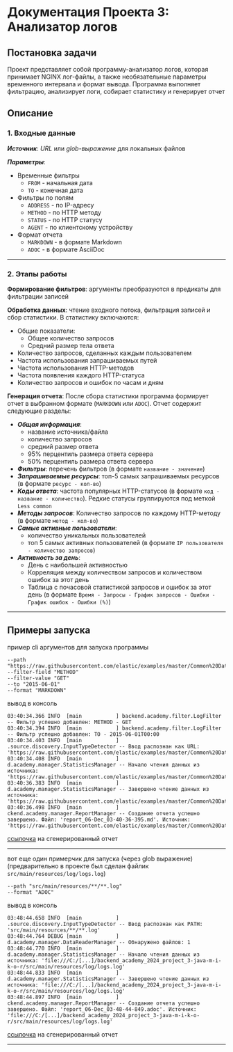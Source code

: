 # Документация Проекта 3: Анализатор логов

## Постановка задачи

Проект представляет собой программу-анализатор логов, которая принимает NGINX лог-файлы, а также необязательные
параметры временного интервала и формат вывода. Программа выполняет фильтрацию, анализирует логи, собирает статистику и
генерирует отчет

## Описание

### 1. Входные данные

___Источник___: *URL* или *glob-выражение* для локальных файлов

___Параметры___:

- Временные фильтры
    - `FROM` - начальная дата
    - `TO` - конечная дата
- Фильтры по полям
    - `ADDRESS` - по IP-адресу
    - `METHOD` - по HTTP методу
    - `STATUS` - по HTTP статусу
    - `AGENT` - по клиентскому устройству
- Формат отчета
    - `MARKDOWN` - в формате Markdown
    - `ADOC` - в формате AsciiDoc

---

### 2. Этапы работы

**Формирование фильтров**: аргументы преобразуются в предикаты для фильтрации записей

**Обработка данных**: чтение входного потока, фильтрация записей и сбор статистики. В статистику включаются:

- Общие показатели:
    - Общее количество запросов
    - Средний размер тела ответа
- Количество запросов, сделанных каждым пользователем
- Частота использования запрашиваемых путей
- Частота использования HTTP-методов
- Частота появления каждого HTTP-статуса
- Количество запросов и ошибок по часам и дням

**Генерация отчета**: После сбора статистики программа формирует отчет в выбранном формате (`MARKDOWN` или `ADOC`).
Отчет содержит следующие разделы:

- ___Общая информация___:
    - название источника/файла
    - количество запросов
    - средний размер ответа
    - 95% перцентиль размера ответа сервера
    - 50% перцентиль размера ответа сервера
- ___Фильтры___: перечень фильтров (в формате `название - значение`)
- ___Запрашиваемые ресурсы___: топ-5 самых запрашиваемых ресурсов (в формате `ресурс - кол-во`)
- ___Коды ответа___: частота популярных HTTP-статусов (в формате `код - название - количество`). Редкие статусы
  группируются под меткой `Less common`
- ___Методы запросов___: Количество запросов по каждому HTTP-методу (в формате `метод - кол-во`)
- ___Самые активные пользователи___:
    - количество уникальных пользователей
    - топ 5 самых активных пользователей (в формате `IP пользователя - количество запросов`)
- ___Активность за день___:
    - День с наибольшей активностью
    - Корреляция между количеством запросов и количеством ошибок за этот день
    - Таблица с почасовой статистикой запросов и ошибок за этот день (в формате
      `Время - Запросы - График запросов - Ошибки - График ошибок - Ошибки (%)`)

---

## Примеры запуска

пример cli аргументов для запуска программы

```
--path "https://raw.githubusercontent.com/elastic/examples/master/Common%20Data%20Formats/nginx_logs/nginx_logs"  
--filter-field "METHOD"  
--filter-value "GET"  
--to "2015-06-01"  
--format "MARKDOWN"  
```

вывод в консоль

``` logs
03:40:34.366 INFO  [main           ] backend.academy.filter.LogFilter    -- Фильтр успешно добавлен: METHOD - GET
03:40:34.394 INFO  [main           ] backend.academy.filter.LogFilter    -- Фильтр успешно добавлен: TO - 2015-06-01T00:00
03:40:34.403 INFO  [main           ] .source.discovery.InputTypeDetector -- Ввод распознан как URL: 'https://raw.githubusercontent.com/elastic/examples/master/Common%20Data%20Formats/nginx_logs/nginx_logs'
03:40:34.408 INFO  [main           ] d.academy.manager.StatisticsManager -- Начало чтения данных из источника: 'https://raw.githubusercontent.com/elastic/examples/master/Common%20Data%20Formats/nginx_logs/nginx_logs'
03:40:36.383 INFO  [main           ] d.academy.manager.StatisticsManager -- Завершено чтение данных из источника: 'https://raw.githubusercontent.com/elastic/examples/master/Common%20Data%20Formats/nginx_logs/nginx_logs'
03:40:36.498 INFO  [main           ] ckend.academy.manager.ReportManager -- Создание отчета успешно завершено. Файл: 'report_06-Dec_03-40-36-395.md'. Источник: 'https://raw.githubusercontent.com/elastic/examples/master/Common%20Data%20Formats/nginx_logs/nginx_logs'
```

[ссылочка](report_06-Dec_03-34-19-965.md) на сгенерированный отчет

---
вот еще один примерчик для запуска (через glob выражение) (предварительно в проекте был сделан файлик
`src/main/resources/log/logs.log`)

```
--path "src/main/resources/**/**.log"
--format "ADOC"
```

вывод в консоль

``` logs
03:48:44.658 INFO  [main           ] .source.discovery.InputTypeDetector -- Ввод распознан как PATH: 'src/main/resources/**/**.log'
03:48:44.764 DEBUG [main           ] d.academy.manager.DataReaderManager -- Обнаружено файлов: 1
03:48:44.770 INFO  [main           ] d.academy.manager.StatisticsManager -- Начало чтения данных из источника: 'file:///C:/[...]/backend_academy_2024_project_3-java-m-i-k-o-r/src/main/resources/log/logs.log'
03:48:44.833 INFO  [main           ] d.academy.manager.StatisticsManager -- Завершено чтение данных из источника: 'file:///C:/[...]/backend_academy_2024_project_3-java-m-i-k-o-r/src/main/resources/log/logs.log'
03:48:44.897 INFO  [main           ] ckend.academy.manager.ReportManager -- Создание отчета успешно завершено. Файл: 'report_06-Dec_03-48-44-849.adoc'. Источник: 'file:///C:/[...]/backend_academy_2024_project_3-java-m-i-k-o-r/src/main/resources/log/logs.log'
```

[ссылочка](report_06-Dec_03-48-44-849.adoc) на сгенерированный отчет

---
